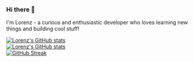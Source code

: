 ### Hi there 👋

I'm Lorenz - a curious and enthusiastic developer who loves learning new things and building cool stuff!

[![Lorenz's GitHub stats](https://github-readme-stats-production.vercel.app/api?username=lorenzg2006&theme=dark&hide_border=true)](https://github.com/lorenzg2006)
<br/>
[![Lorenz's GitHub stats](https://github-readme-stats-production.vercel.app/api/top-langs/?username=lorenzg2006&theme=dark&hide_border=true&layout=compact)](https://github.com/lorenzg2006)
<br/>
[![GitHub Streak](https://github-readme-streak-stats-production.vercel.app?user=LorenzG2006&theme=dark&hide_border=true)](https://git.io/streak-stats)

<!--[![ko-fi](https://ko-fi.com/img/githubbutton_sm.svg)](https://ko-fi.com/F2F217AUE4)-->

<!--
**LorenzG2006/LorenzG2006** is a ✨ _special_ ✨ repository because its `README.md` (this file) appears on your GitHub profile.
Here are some ideas to get you started:
- 🔭 I’m currently working on ...
- 🌱 I’m currently learning ...
- 👯 I’m looking to collaborate on ...
- 🤔 I’m looking for help with ...
- 💬 Ask me about ...
- 📫 How to reach me: ...
- 😄 Pronouns: ...
- ⚡ Fun fact: ...
-->
